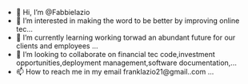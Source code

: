 - 👋 Hi, I’m @Fabbielazio
- 👀 I’m interested in making the word to be better by improving online tec...
- 🌱 I’m currently learning working torwad an abundant future for our clients and employees  ...
- 💞️ I’m looking to collaborate on financial tec code,investment opportunities,deployment management,software documentation,...
- 📫 How to reach me in my email franklazio21@gmail..com ...

<!---
Fabbielazio/Fabbielazio is a ✨ special ✨ repository because its `README.md` (this file) appears on your GitHub profile.
You can click the Preview link to take a look at your changes.
--->
